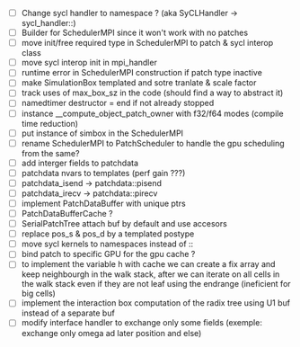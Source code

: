 - [ ] Change sycl handler to namespace ? (aka SyCLHandler -> sycl_handler::)
- [ ] Builder for SchedulerMPI since it won't work with no patches
- [ ] move init/free required type in SchedulerMPI to patch & sycl interop class 
- [ ] move sycl interop init in mpi_handler
- [ ] runtime error in SchedulerMPI construction if patch type inactive
- [ ] make SimulationBox templated and sotre tranlate & scale factor
- [ ] track uses of max_box_sz in the code (should find a way to abstract it)
- [ ] namedtimer destructor = end if not already stopped
- [ ] instance __compute_object_patch_owner with f32/f64 modes (compile time reduction)
- [ ] put instance of simbox in the SchedulerMPI
- [ ] rename SchedulerMPI to PatchScheduler to handle the gpu scheduling from the same?
- [ ] add interger fields to patchdata
- [ ] patchdata nvars to templates (perf gain ???)
- [ ] patchdata_isend -> patchdata::pisend 
- [ ] patchdata_irecv -> patchdata::pirecv
- [ ] implement PatchDataBuffer with unique ptrs 
- [ ] PatchDataBufferCache ?
- [ ] SerialPatchTree attach buf by default and use accesors
- [ ] replace pos_s & pos_d by a templated postype
- [ ] move sycl kernels to namespaces instead of ::
- [ ] bind patch to specific GPU for the gpu cache ?
- [ ] to implement the variable h with cache we can create a fix array and keep neighbourgh in the walk stack, after we can iterate on all cells in the walk stack even if they are not leaf using the endrange (ineficient for big cells)
- [ ] implement the interaction box computation of the radix tree using U1 buf instead of a separate buf
- [ ] modify interface handler to exchange only some fields (exemple: exchange only omega ad later position and else)